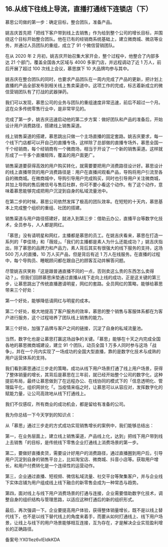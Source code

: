 ## 16.从线下往线上导流，直播打通线下连锁店（下）
慕思公司做的第一步：确定目标，整合团队，准备产品。


姚吉庆首先把「把线下客户带到线上去销售」作为给到整个公司的增长目标，并围绕这个目标开始整合团队。他在已有的经销商系统基础上，建立微商城、微店等业务，并通过人员团队的重组，成立了 91 个微信营销团队。


在从 2020 年 2 月初，姚吉庆开始召集大家开会，整个过程中，他整合了内部多达 21 个部门，覆盖全国各大区域与 4000 多家门店，并远程调动了近 1 万人，前后开展了超过 100 次线上会议，慕思旗下 10 大品牌均参与其中。


姚吉庆在整合团队的同时，也要求产品团队在一周内完成了产品的更新，把计划上直播的产品全部发布到相关线上售卖渠道中。这项工作的完成，标志着新成立的微信营销团队有了打战的武器弹药。


我们可以发现，慕思公司的业务与团队的重组速度非常迅速，前后不超过一个月。这在众多传统零售行业中，是非常罕见的。


完成了第一步，姚吉庆迅速启动他的第二步方案：做好团队和产品的准备后，开始设计用户消费路径，搭建线上销售渠道。


线上销售渠道的搭建，慕思跳出只做一个主场直播的固定套路。姚吉庆要求，每一个线下门店都可以开自己的直播专场，这样除了总部做的直播专场外，慕思全国一千个经销商，每个经销商有一个微商场，相当于开设了一个新的销售渠道。这样就形成了一千多个直播矩阵，覆盖的用户面更广。


销售渠道要获得高效的用户购买转化，就需要要把用户消费路径设计好。慕思设计的线上直播带货的用户消费路径是：用户在直播间观看产品，导购将用户引流至各自的微商城。在微商城中，导购引导用户完成购买，同时也引导用户关注微商城，并加上导购的售后微信号与售后社群，你可不要小看这个动作。有了这个动作，意味着慕思能够完成把用户沉淀到自身的私域流量池中。


在第二步的时候，慕思公司依然发挥了极高的团队效率。在短短的十天内，慕思基本上完成整个组织的重组、社团的搭建。


销售渠道与用户路径搭建好，就进入到第三步：借助云办公，直播平台等数字化技术，全员参与，人人都是网红。


「慕思」没有请明星和网红，主播都是慕思的员工。在姚吉庆看来，慕思在打造一系列的「李佳琦」和「薇娅」。「我们的主播都是素人为什么还能成功？」姚吉庆指出，除了慕思的品牌力和产品力，素人背后其实有很强大的线下服务的支持，这场 500 万人的直播，10 万人买产品，但是背后有近 1 万人在线服务。在直播的过程中，每个导购员、睡眠顾问都在跟自己的顾客互动并解答问题。


尽管姚吉庆笑称「这是跟普通直播不同的一点，否则卖这么贵的东西怎么卖得动？」。但我们回顾慕思床垫通过直播从线下走向上线的成功，正是这关键的第三步，让慕思跳出了传统直播邀请明星，网红的套路。全员网红的策略，能够给慕思带来三个好处：


第一个好处，能够降低请网红与明星的成本。


第二个好处，极大地提高了客户服务的效率，慕思的整个销售与客服体系都在为客户进行服务，这个过程培养了团队线上销售的能力。


第三个好处，加强了品牌与客户之间的链接，沉淀了自身的私域流量池。


当然，数字化也是让慕思打赢这场战争的关键。「慕思」能够在十天之内完成全国各地的慕思微商城建设，建立 91 个团队，动员全国 1 万多人同时参与这场「战争」，并在一个月内实现了一场成功的全国大型直播，靠的是数字化技术与成熟的用户运营体系的支持。


我们看到慕思通过三步走的策略，成功从线下用户场景打通了线上用户场景，获得了整体销量的增长，其背后是慕思在三年前，就已经开始整个公司的数字化，这种提前布局，最终让慕思做到了在远程办公、在线协同的模式下的「信息透明化、管理扁平化，组织网状化「。当疫情来临之时，让慕思可以从容应对，发挥数字化的赋能力量，让公司高效地从线下打通线上。


我们不仅感叹，所有商业的成功机会，都是留给有准备的公司。


我为你总结一下今天学到的知识点：


从「慕思」通过三步走的方式成功实现销售增长的案例中，我们能够总结出：


第一，在业务层面上，建立线上销售渠道，产品线上化，达到」把线下用户带到线上去销售「的目标，是传统线下零售企业打通线上消费场景的第一步。


第二，要做好直播卖货，需要设计好用户的消费路径，通过直播圈到用户后，引导用户沉淀到自身的销售平台上，比如淘宝店、微商城、抖音小店等。获取用户增长，和用户付费转化是一个连续性的运营动作。


第三，企业通过直播、短视频、微信私域流量、社交平台等聚集客户，并与企业线下实体店铺为用户组成线上线下融合的新零售会成为一种常态与趋势。


第四，面对线上与线下用户消费场景的打通与连接，企业需要借助数字化技术，调整自身的组织结构与管理思路，以适应这种打通后的新的组织形式。


最后，再次强调一下。企业要提高用户体验，获得整体销量增长，既不是以线上替代线下，也不是以线下替代线上的角度来着手，而要从如何打通线上、线下用户场景，让线上与线下的用户场景能够相互连接，互为存在，才是解决企业实现盈利增长的正确路径。


备案号:YX01lez6vlEldkKDA

